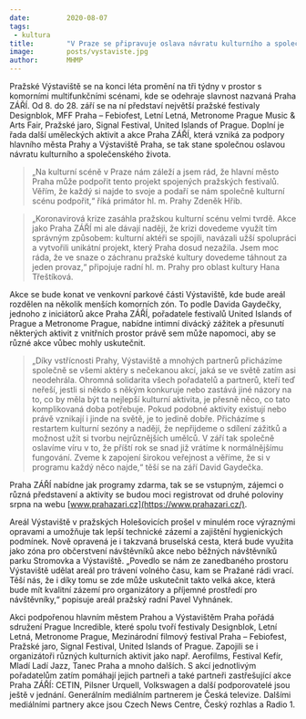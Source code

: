 ```yaml
---
date:         2020-08-07
tags:         
 - kultura
title:        "V Praze se připravuje oslava návratu kulturního a společenského života"
image: 	      posts/vystaviste.jpg
author:       MHMP
---
```



Pražské Výstaviště se na konci léta promění na tři týdny v prostor s komorními multifunkčními scénami, kde se odehraje slavnost nazvaná Praha ZÁŘÍ. Od 8. do 28. září se na ní představí největší pražské festivaly Designblok, MFF Praha – Febiofest, Letní Letná, Metronome Prague Music & Arts Fair, Pražské jaro, Signal Festival, United Islands of Prague. Doplní je řada další uměleckých aktivit a akce Praha ZÁŘÍ, která vzniká za podpory hlavního města Prahy a Výstaviště Praha, se tak stane společnou oslavou návratu kulturního a společenského života. 

> „Na kulturní scéně v Praze nám záleží a jsem rád, že hlavní město Praha může podpořit tento projekt spojených pražských festivalů. Věřím, že každý si najde to svoje a podaří se nám společně kulturní scénu podpořit,“ říká primátor hl. m. Prahy Zdeněk Hřib.

> „Koronavirová krize zasáhla pražskou kulturní scénu velmi tvrdě. Akce jako Praha ZÁŘÍ mi ale dávají naději, že krizi dovedeme využít tím správným způsobem: kulturní aktéři se spojili, navázali užší spolupráci a vytvořili unikátní projekt, který Praha dosud nezažila. Jsem moc ráda, že ve snaze o záchranu pražské kultury dovedeme táhnout za jeden provaz,“ připojuje radní hl. m. Prahy pro oblast kultury Hana Třeštíková.

Akce se bude konat ve venkovní parkové části Výstaviště, kde bude areál rozdělen na několik menších komorních zón. To podle Davida Gaydečky, jednoho z iniciátorů akce Praha ZÁŘÍ, pořadatele festivalů United Islands of Prague a Metronome Prague, nabídne intimní divácký zážitek a přesunutí některých aktivit z vnitřních prostor právě sem může napomoci, aby se různé akce vůbec mohly uskutečnit. 

> „Díky vstřícnosti Prahy, Výstaviště a mnohých partnerů přicházíme společně se všemi aktéry s nečekanou akcí, jaká se ve světě zatím asi neodehrála. Ohromná solidarita všech pořadatelů a partnerů, kteří teď neřeší, jestli si někdo s někým konkuruje nebo zastává jiné názory na to, co by měla být ta nejlepší kulturní aktivita, je přesně něco, co tato komplikovaná doba potřebuje. Pokud podobné aktivity existují nebo právě vznikají i jinde na světě, je to jedině dobře. Přicházíme s restartem kulturní sezóny a nadějí, že nepřijdeme o sdílení zážitků a možnost užít si tvorbu nejrůznějších umělců. V září tak společně oslavíme víru v to, že příští rok se snad již vrátíme k normálnějšímu fungování. Zveme k zapojení širokou veřejnost a věříme, že si v programu každý něco najde,“ těší se na září David Gaydečka.

Praha ZÁŘÍ nabídne jak programy zdarma, tak se se vstupným, zájemci o různá představení a aktivity se budou moci registrovat od druhé poloviny srpna na webu [www.prahazari.cz](https://www.prahazari.cz/).

Areál Výstaviště v pražských Holešovicích prošel v minulém roce výraznými opravami a umožňuje tak lepší technické zázemí a zajištění hygienických podmínek. Nově opravená je i takzvaná bruselská cesta, která bude využita jako zóna pro občerstvení návštěvníků akce nebo běžných návštěvníků parku Stromovka a Výstaviště. „Povedlo se nám ze zanedbaného prostoru Výstaviště udělat areál pro trávení volného času, kam se Pražané rádi vrací. Těší nás, že i díky tomu se zde může uskutečnit takto velká akce, která bude mít kvalitní zázemí pro organizátory a příjemné prostředí pro návštěvníky,“ popisuje areál pražský radní Pavel Vyhnánek.

Akci podpořenou hlavním městem Prahou a Výstavištěm Praha pořádá sdružení Prague Incredible, které spolu tvoří festivaly Designblok, Letní Letná, Metronome Prague, Mezinárodní filmový festival Praha – Febiofest, Pražské jaro, Signal Festival, United Islands of Prague. Zapojili se i organizátoři různých kulturních aktivit jako např. Aerofilms, Festival Kefír, Mladí Ladí Jazz, Tanec Praha a mnoho dalších. S akcí jednotlivým pořadatelům zatím pomáhají jejich partneři a také partneři zastřešující akce Praha ZÁŘÍ: CETIN, Pilsner Urquell, Volkswagen a další podporovatelé jsou ještě v jednání. Generálním mediálním partnerem je Česká televize. Dalšími mediálními partnery akce jsou Czech News Centre, Český rozhlas a Radio 1.
